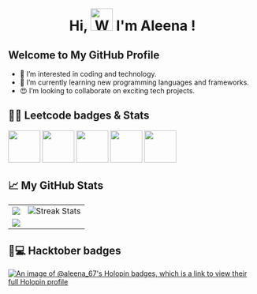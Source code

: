 
<h1 align="center"> Hi, <img src="https://raw.githubusercontent.com/nixin72/nixin72/master/wave.gif" 
         alt="Waving hand animated gif"
         height="45"
         width="45" /> I'm Aleena !</h1>
        




## Welcome to My GitHub Profile

- 👀 I’m interested in coding and technology.
- 🌱 I’m currently learning new programming languages and frameworks.
- 😍 I’m looking to collaborate on exciting tech projects.



<!---
AN-06/AN-06 is a ✨ special ✨ repository because its `README.md` (this file) appears on your GitHub profile.
You can click the Preview link to take a look at your changes.
--->

## 👩‍💻 Leetcode badges & Stats

<img src="https://assets.leetcode.com/static_assets/marketing/2024-50.gif" width="65px"></img>
<img src="https://assets.leetcode.com/static_assets/marketing/2024-100-new.gif" width="65px"></img>
<img src="https://assets.leetcode.com/static_assets/others/Introduction_to_Pandas.gif" width="65px"></img>
<img src="https://assets.leetcode.com/static_assets/others/2550.gif" width="65px"></img>
<img src="https://assets.leetcode.com/static_assets/marketing/202505.gif" width="65px"></img>







## 📈 My GitHub Stats

<table>
<tr>
   <td>
      <img src="https://github-readme-stats.vercel.app/api?username=AN-06&show_icons=true&theme=radical" />
   </td>
   <td>
     <img src="https://github-readme-streak-stats.herokuapp.com/?user=AN-06&theme=radical" alt="Streak Stats" />

   </td>
</tr>
<tr>
   <td colspan="2">
      <img src="https://github-readme-activity-graph.vercel.app/graph?username=AN-06&bg_color=141321&color=e4e2e2&line=39ff14&point=ffffff&area=true&hide_border=true" />
   </td>
</tr>
</table>





## 🦖💻 Hacktober badges

[![An image of @aleena_67's Holopin badges, which is a link to view their full Holopin profile](https://holopin.me/aleena_67)](https://holopin.io/@aleena_67)






